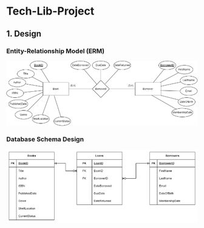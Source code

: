 # Tech-Lib-Project

## 1. Design

### Entity-Relationship Model (ERM)
![image](Entity-Relationship-Model.png)

### Database Schema Design
![image](Database-Schema-Design.jpg)
